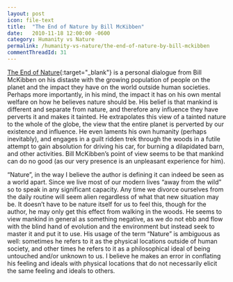 ```yaml
---
layout: post
icon: file-text
title:  "The End of Nature by Bill McKibben"
date:   2010-11-18 12:00:00 -0600
category: Humanity vs Nature
permalink: /humanity-vs-nature/the-end-of-nature-by-bill-mckibben
commentThreadId: 31
---
```


[The End of Nature](http://billmckibben.com/end-of-nature.html){:target="_blank"} is a personal dialogue from Bill McKibben on his distaste with the growing population of people on the planet and the impact they have on the world outside human societies. Perhaps more importantly, in his mind, the impact it has on his own mental welfare on how he believes nature should be. His belief is that mankind is different and separate from nature, and therefore any influence they have perverts it and makes it tainted. He extrapolates this view of a tainted nature to the whole of the globe, the view that the entire planet is perverted by our existence and influence. He even laments his own humanity (perhaps inevitably), and engages in a guilt ridden trek through the woods in a futile attempt to gain absolution for driving his car, for burning a dilapidated barn, and other activities. Bill McKibben’s point of view seems to be that mankind can do no good (as our very presence is an unpleasant experience for him).

“Nature”, in the way I believe the author is defining it can indeed be seen as a world apart. Since we live most of our modern lives “away from the wild” so to speak in any significant capacity. Any time we divorce ourselves from the daily routine will seem alien regardless of what that new situation may be. It doesn’t have to be nature itself for us to feel this, though for the author, he may only get this effect from walking in the woods. He seems to view mankind in general as something negative, as we do not ebb and flow with the blind hand of evolution and the environment but instead seek to master it and put it to use.  His usage of the term “Nature” is ambiguous as well: sometimes he refers to it as the physical locations outside of human society, and other times he refers to it as a philosophical ideal of being untouched and/or unknown to us. I believe he makes an error in conflating his feeling and ideals with physical locations that do not necessarily elicit the same feeling and ideals to others.
